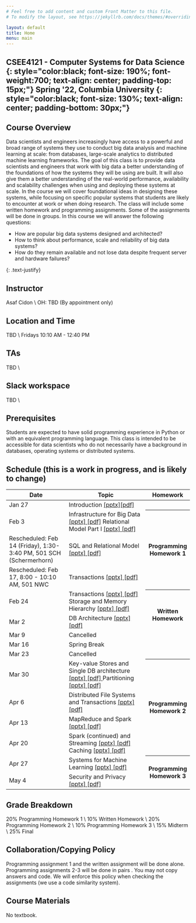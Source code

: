 ```yaml
---
# Feel free to add content and custom Front Matter to this file.
# To modify the layout, see https://jekyllrb.com/docs/themes/#overriding-theme-defaults

layout: default
title: Home
menu: main
---
```


CSEE4121 - Computer Systems for Data Science 
{: style="color:black; font-size: 190%; font-weight:700; text-align: center; padding-top: 15px;"}
Spring '22, Columbia University
{: style="color:black; font-size: 130%; text-align: center; padding-bottom: 30px;"}
----

## Course Overview
Data scientists and engineers increasingly have access to a powerful and broad range of systems they use to conduct big data analysis and machine learning at scale: from databases, large-scale analytics to distributed machine learning frameworks.
The goal of this class is to provide data scientists and engineers that work with big data a better understanding of the foundations of how the systems they will be using are built. It will also give them a better understanding of the real-world performance, availability and scalability challenges when using and deploying these systems at scale. In the course we will cover foundational ideas in designing these systems, while focusing on specific popular systems that students are likely to encounter at work or when doing research. The class will include some written homework and programming assignments. Some of the assignments will be done in groups.
In this course we will answer the following questions:
<ul>
  <li>How are popular big data systems designed and architected? </li>
  <li>How to think about performance, scale and reliability of big data systems? </li>
  <li>How do they remain available and not lose data despite frequent server and hardware failures? </li>
</ul>
{: .text-justify}

## Instructor
Asaf Cidon \\
OH: TBD (By appointment only)

## Location and Time
TBD \\
Fridays 10:10 AM - 12:40 PM

## TAs
TBD \\

## Slack workspace
TBD \\

## Prerequisites
Students are expected to have solid programming experience in Python or with an equivalent programming language. This class is intended to be accessible for data scientists who do not necessarily have a background in databases, operating systems or distributed systems.

## Schedule (this is a work in progress, and is likely to change)
<table>
<colgroup>
<col width="33%" />
<col width="45%" />
<col width="22%" />
</colgroup>
<thead>
<tr class="header">
<th>Date</th>
<th>Topic</th>
<th>Homework</th>
</tr>
</thead>
<tbody>
<tr>
<td markdown="span">Jan 27</td>
<td markdown="span">Introduction <a href="https://github.com/CS-W4121/cs-w4121.github.io/blob/master/slides/Topic%201%20-%20intro%20and%20rules%20of%20thumb%20part%20I.pptx">[pptx]<a href="https://github.com/CS-W4121/cs-w4121.github.io/blob/master/slides/Topic%201%20-%20intro%20and%20rules%20of%20thumb%20part%20I.pdf">[pdf]</a></td>

</tr>
<tr>
<td markdown="span">Feb 3</td>
<td markdown="span">Infrastructure for Big Data <a href="https://github.com/CS-W4121/cs-w4121.github.io/blob/master/slides/Topic%201%20-%20intro%20and%20rules%20of%20thumb%20part%20II.pptx"> [pptx]<a href="https://github.com/CS-W4121/cs-w4121.github.io/blob/master/slides/Topic%201%20-%20intro%20and%20rules%20of%20thumb%20part%20II.pdf"> [pdf]</a> Relational Model Part I <a href="https://github.com/CS-W4121/cs-w4121.github.io/blob/master/slides/Topic%202%20-%20relational%20model%20part%20I.pptx"> [pptx]<a href="https://github.com/CS-W4121/cs-w4121.github.io/blob/master/slides/Topic%202%20-%20relational%20model%20part%20I.pdf"> [pdf] </a></td>
<th rowspan="3" markdown="1">Programming Homework 1</th>
<!---
<th rowspan="3" markdown="1">[Programming Homework 1]</th>
-->
</tr>
<tr>
<td markdown="span">Rescheduled: Feb 14 (Friday), 1:30-3:40 PM, 501 SCH (Schermerhorn)</td>
<td markdown="span">SQL and Relational Model <a href="https://github.com/CS-W4121/cs-w4121.github.io/blob/master/slides/Topic%202%20-%20relational%20model%20part%20II.pptx"> [pptx] <a href="https://github.com/CS-W4121/cs-w4121.github.io/blob/master/slides/Topic%202%20-%20relational%20model%20part%20II.pdf"> [pdf] </a>  </td>
</tr>
<tr>
<td markdown="span">Rescheduled: Feb 17, 8:00 - 10:10 AM, 501 NWC</td>
<td markdown="span">Transactions
  <a href="https://github.com/CS-W4121/cs-w4121.github.io/raw/master/slides/Topic%203%20-%20transactions%20and%20ACID.pptx"> [pptx] </a><a href="https://github.com/CS-W4121/cs-w4121.github.io/raw/master/slides/Topic%203%20-%20transactions%20and%20ACID.pdf"> [pdf] </a>  </td> 
</tr>
<tr>
<td markdown="span">Feb 24</td>
<td markdown="span">Transactions <a href="https://github.com/CS-W4121/cs-w4121.github.io/raw/master/slides/Topic%203%20-%20transactions%20and%20ACID.pptx"> [pptx] </a><a href="https://github.com/CS-W4121/cs-w4121.github.io/raw/master/slides/Topic%203%20-%20transactions%20and%20ACID.pdf"> [pdf] </a> 
Storage and Memory Hierarchy <a href="https://github.com/CS-W4121/cs-w4121.github.io/blob/master/slides/Topic%204%20-%20single%20DB%20architecture.pptx"> [pptx] </a><a href="https://github.com/CS-W4121/cs-w4121.github.io/blob/master/slides/Topic%204%20-%20single%20DB%20architecture.pdf"> [pdf]</td>
<th rowspan="3" markdown="1">Written Homework</th>
</tr>
<tr>
<td markdown="span">Mar 2</td>
<td markdown="span">DB Architecture <a href="https://github.com/CS-W4121/cs-w4121.github.io/blob/master/slides/Topic%204%20-%20single%20DB%20architecture.pptx"> [pptx] </a><a href="https://github.com/CS-W4121/cs-w4121.github.io/blob/master/slides/Topic%204%20-%20single%20DB%20architecture.pdf"> [pdf] </td>
</tr>
<tr>
<td markdown="span">Mar 9</td>
<td markdown="span">Cancelled</td>
</tr>
<tr>
<td markdown="span">Mar 16</td>
<td markdown="span">Spring Break</td>
</tr>
<tr>
<td markdown="span">Mar 23</td>
<td markdown="span">Cancelled</td>
</tr>
<tr>
<td markdown="span">Mar 30</td>
<td markdown="span"> Key-value Stores and Single DB architecture <a href="https://github.com/CS-W4121/cs-w4121.github.io/blob/master/slides/Topic%204%20-%20single%20DB%20architecture.pptx"> [pptx] </a><a href="https://github.com/CS-W4121/cs-w4121.github.io/blob/master/slides/Topic%204%20-%20single%20DB%20architecture.pdf"> [pdf] </a> Partitioning <a href="https://github.com/CS-W4121/cs-w4121.github.io/blob/master/slides/Topic%205%20-%20Distributed%20File%20Systems%20and%20Databases.pptx"> [pptx] </a><a href="https://github.com/CS-W4121/cs-w4121.github.io/blob/master/slides/Topic%205%20-%20Distributed%20File%20Systems%20and%20Databases.pdf"> [pdf]</a> </td>
 <th rowspan="4" markdown="1">Programming Homework 2</th>
</tr>
<tr>
<td markdown="span">Apr 6</td>
<td markdown="span"> Distributed File Systems and Transactions <a href="https://github.com/CS-W4121/cs-w4121.github.io/blob/master/slides/Topic%205%20-%20Distributed%20File%20Systems%20and%20Databases.pptx"> [pptx] </a><a href="https://github.com/CS-W4121/cs-w4121.github.io/blob/master/slides/Topic%205%20-%20Distributed%20File%20Systems%20and%20Databases.pdf"> [pdf]</a> </td>
</tr>
<tr>
<td markdown="span">Apr 13</td>
<td markdown="span">MapReduce and Spark <a href="https://github.com/CS-W4121/cs-w4121.github.io/blob/master/slides/Topic%206%20-%20MapReduce%20and%20Spark.pptx"> [pptx] </a><a href="https://github.com/CS-W4121/cs-w4121.github.io/blob/master/slides/Topic%206%20-%20MapReduce%20and%20Spark.pdf"> [pdf]</a></td>
</tr>
<tr>
<td markdown="span">Apr 20</td>
<td markdown="span">Spark (continued) and Streaming <a href="https://github.com/CS-W4121/cs-w4121.github.io/blob/master/slides/Topic%206%20-%20MapReduce%20and%20Spark.pptx"> [pptx] </a><a href="https://github.com/CS-W4121/cs-w4121.github.io/blob/master/slides/Topic%206%20-%20MapReduce%20and%20Spark.pdf"> [pdf]</a> Caching <a href="https://github.com/CS-W4121/cs-w4121.github.io/blob/master/slides/Topic%207%20-%20Caching.pptx"> [pptx] </a><a href="https://github.com/CS-W4121/cs-w4121.github.io/blob/master/slides/Topic%207%20-%20Caching.pdf"> [pdf]</a> </td>
</tr>
<tr>
<td markdown="span">Apr 27</td>
<td markdown="span">Systems for Machine Learning <a href="https://github.com/CS-W4121/cs-w4121.github.io/blob/master/slides/Topic%208%20-%20Systems%20for%20Machine%20Learning.pptx"> [pptx] </a><a href="https://github.com/CS-W4121/cs-w4121.github.io/blob/master/slides/Topic%208%20-%20Systems%20for%20Machine%20Learning.pdf"> [pdf]</a></td>
<th rowspan="2" markdown="1">Programming Homework 3</th>
</tr>
<tr>
<td markdown="span">May 4</td>
<td markdown="span">Security and Privacy <a href="https://github.com/CS-W4121/cs-w4121.github.io/blob/master/slides/Topic%209%20-%20Data%20Security%20and%20Compliance.pptx"> [pptx] </a><a href="https://github.com/CS-W4121/cs-w4121.github.io/blob/master/slides/Topic%209%20-%20Data%20Security%20and%20Compliance.pdf"> [pdf]</a></td>
</tr>
</tbody>
</table>

## Grade Breakdown
20% Programming Homework 1 \\
10% Written Homework \\
20% Programming Homework 2 \\
10% Programming Homework 3 \\
15% Midterm \\
25% Final

## Collaboration/Copying Policy
Programming assignment 1 and the written assignment will be done alone. Programming assignments 2-3 will be done in pairs . You may not copy answers and code. We will enforce this policy when checking the assignments (we use a code similarity system).

## Course Materials
No textbook.
